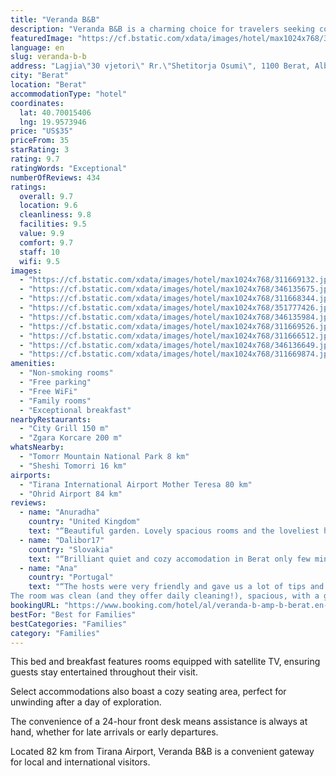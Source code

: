 ```yaml
---
title: "Veranda B&B"
description: "Veranda B&B is a charming choice for travelers seeking comfortable lodging in Berat."
featuredImage: "https://cf.bstatic.com/xdata/images/hotel/max1024x768/311669132.jpg?k=0987f28c74deafacdc41017554a4da424a84cc62196a655b6da03311e445bf1d&o=&hp=1"
language: en
slug: veranda-b-b
address: "Lagjia\"30 vjetori\" Rr.\"Shetitorja Osumi\", 1100 Berat, Albania"
city: "Berat"
location: "Berat"
accommodationType: "hotel"
coordinates:
  lat: 40.70015406
  lng: 19.9573946
price: "US$35"
priceFrom: 35
starRating: 3
rating: 9.7
ratingWords: "Exceptional"
numberOfReviews: 434
ratings:
  overall: 9.7
  location: 9.6
  cleanliness: 9.8
  facilities: 9.5
  value: 9.9
  comfort: 9.7
  staff: 10
  wifi: 9.5
images:
  - "https://cf.bstatic.com/xdata/images/hotel/max1024x768/311669132.jpg?k=0987f28c74deafacdc41017554a4da424a84cc62196a655b6da03311e445bf1d&o=&hp=1"
  - "https://cf.bstatic.com/xdata/images/hotel/max1024x768/346135675.jpg?k=33896ef2bcf018811e5c65e6e299534fb5965a705ed5c6d21c21059c6dd33d16&o=&hp=1"
  - "https://cf.bstatic.com/xdata/images/hotel/max1024x768/311668344.jpg?k=4ae1d5ac1fb6f48a892c1f79b61246194b8cb52c18918461060c80df941e67d8&o=&hp=1"
  - "https://cf.bstatic.com/xdata/images/hotel/max1024x768/351777426.jpg?k=d45064279ed4f4d51b1cc0af8be5252e2211458c3f2686c1f9e881f58f11c5d7&o=&hp=1"
  - "https://cf.bstatic.com/xdata/images/hotel/max1024x768/346135984.jpg?k=96c4da903df3b43e2042367cb8312bcc7d5d922452bacb247b97722b0139eccf&o=&hp=1"
  - "https://cf.bstatic.com/xdata/images/hotel/max1024x768/311669526.jpg?k=4a66ad7674e78a93ea3cc0e25f31c7321039e8fbb09e8090221ec2bab427546c&o=&hp=1"
  - "https://cf.bstatic.com/xdata/images/hotel/max1024x768/311666512.jpg?k=67a5397752ac9004a02f7af3eceaac920c9f91a541945aeb5154cc966781ab44&o=&hp=1"
  - "https://cf.bstatic.com/xdata/images/hotel/max1024x768/346136649.jpg?k=bb08d402484cdaaa8d04f71721c5d77c461b96d10319b1eae7a284ef6adb6376&o=&hp=1"
  - "https://cf.bstatic.com/xdata/images/hotel/max1024x768/311669874.jpg?k=bac08c1aafcec92316ccbf56411630c7aa715f8e9bcaca8cd84c6472a8d8e922&o=&hp=1"
amenities:
  - "Non-smoking rooms"
  - "Free parking"
  - "Free WiFi"
  - "Family rooms"
  - "Exceptional breakfast"
nearbyRestaurants:
  - "City Grill 150 m"
  - "Zgara Korcare 200 m"
whatsNearby:
  - "Tomorr Mountain National Park 8 km"
  - "Sheshi Tomorri 16 km"
airports:
  - "Tirana International Airport Mother Teresa 80 km"
  - "Ohrid Airport 84 km"
reviews:
  - name: "Anuradha"
    country: "United Kingdom"
    text: "“Beautiful garden. Lovely spacious rooms and the loveliest hosts you could ever meet. Sumptuous and delicious breakfast and very friendly atmosphere.”"
  - name: "Dalibor17"
    country: "Slovakia"
    text: "“Brilliant quiet and cozy accomodation in Berat only few minutes walk from centre. Host speaking very good English and is so helpful to explain everything about area where to go etc. Amazing breakfast also 👍”"
  - name: "Ana"
    country: "Portugal"
    text: "“The hosts were very friendly and gave us a lot of tips and recommendations for our time in Berat.
The room was clean (and they offer daily cleaning!), spacious, with a good bathroom and free water in the mini bar. Great location, a 10 minute walk...”"
bookingURL: "https://www.booking.com/hotel/al/veranda-b-amp-b-berat.en-gb.html?aid=8035640"
bestFor: "Best for Families"
bestCategories: "Families"
category: "Families"
---
```


This bed and breakfast features rooms equipped with satellite TV, ensuring guests stay entertained throughout their visit. 

Select accommodations also boast a cozy seating area, perfect for unwinding after a day of exploration. 

The convenience of a 24-hour front desk means assistance is always at hand, whether for late arrivals or early departures. 

Located 82 km from Tirana Airport, Veranda B&B is a convenient gateway for local and international visitors.